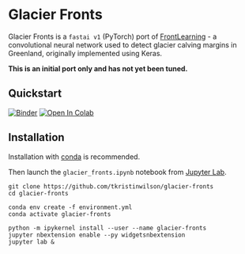 # Glacier Fronts

Glacier Fronts is a `fastai v1` (PyTorch) port of [FrontLearning](https://github.com/yaramohajerani/FrontLearning) - a convolutional neural network used to detect glacier calving margins in Greenland, originally implemented using Keras.

**This is an initial port only and has not yet been tuned.**

## Quickstart

[![Binder](https://binder.pangeo.io/badge_logo.svg)](https://binder.pangeo.io/v2/gh/tkristinwilson/glacier-fronts/master) [![Open In Colab](https://colab.research.google.com/assets/colab-badge.svg)](http://colab.research.google.com/github/tkristinwilson/glacier-fronts/blob/master/glacier_fronts.ipynb)


## Installation
Installation with [conda](https://www.anaconda.com/distribution/) is recommended.

Then launch the `glacier_fronts.ipynb` notebook from [Jupyter Lab](https://jupyter.org).

    git clone https://github.com/tkristinwilson/glacier-fronts
    cd glacier-fronts
    
    conda env create -f environment.yml
    conda activate glacier-fronts

    python -m ipykernel install --user --name glacier-fronts
    jupyter nbextension enable --py widgetsnbextension
    jupyter lab &
